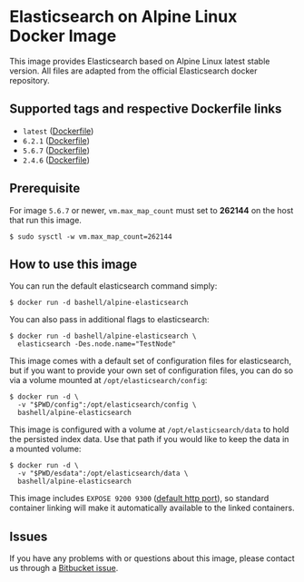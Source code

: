 Elasticsearch on Alpine Linux Docker Image
==========================================

This image provides Elasticsearch based on Alpine Linux latest stable
version.  All files are adapted from the official Elasticsearch docker
repository.

Supported tags and respective Dockerfile links
----------------------------------------------

-   `latest` ([Dockerfile](https://bitbucket.org/bashell-com/alpine-elasticsearch/src/tip/Dockerfile?fileviewer=file-view-default))
-   `6.2.1` ([Dockerfile](https://bitbucket.org/bashell-com/alpine-elasticsearch/src/6.2.1/Dockerfile?fileviewer=file-view-default))
-   `5.6.7` ([Dockerfile](https://bitbucket.org/bashell-com/alpine-elasticsearch/src/5.6.7/Dockerfile?fileviewer=file-view-default))
-   `2.4.6` ([Dockerfile](https://bitbucket.org/bashell-com/alpine-elasticsearch/src/2.4.6/Dockerfile?fileviewer=file-view-default))

Prerequisite
------------

For image `5.6.7` or newer, `vm.max_map_count` must set to
**262144** on the host that run this image.

    $ sudo sysctl -w vm.max_map_count=262144

How to use this image
---------------------

You can run the default elasticsearch command simply:

    $ docker run -d bashell/alpine-elasticsearch

You can also pass in additional flags to elasticsearch:

    $ docker run -d bashell/alpine-elasticsearch \
      elasticsearch -Des.node.name="TestNode"

This image comes with a default set of configuration files for elasticsearch,
but if you want to provide your own set of configuration files, you can do so
via a volume mounted at `/opt/elasticsearch/config`:

    $ docker run -d \
      -v "$PWD/config":/opt/elasticsearch/config \
      bashell/alpine-elasticsearch

This image is configured with a volume at `/opt/elasticsearch/data` to hold the
persisted index data. Use that path if you would like to keep the data in a
mounted volume:

    $ docker run -d \
      -v "$PWD/esdata":/opt/elasticsearch/data \
      bashell/alpine-elasticsearch

This image includes `EXPOSE 9200 9300`
([default http port](https://www.elastic.co/guide/en/elasticsearch/reference/current/modules-http.html)),
so standard container linking will make it automatically available to the
linked containers.

Issues
------

If you have any problems with or questions about this image, please contact us
through a [Bitbucket issue](https://bitbucket.org/bashell-com/alpine-elasticsearch/issues).

